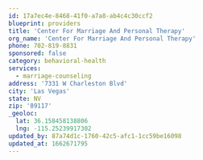```yaml
---
id: 17a7ec4e-8468-41f0-a7a8-ab4c4c30ccf2
blueprint: providers
title: 'Center For Marriage And Personal Therapy'
org_name: 'Center For Marriage And Personal Therapy'
phone: 702-819-8831
sponsored: false
category: behavioral-health
services:
  - marriage-counseling
address: '7331 W Charleston Blvd'
city: 'Las Vegas'
state: NV
zip: '89117'
_geoloc:
  lat: 36.158458138806
  lng: -115.25239917302
updated_by: 87a74d1c-1760-42c5-afc1-1cc59be16098
updated_at: 1662671795
---
```


